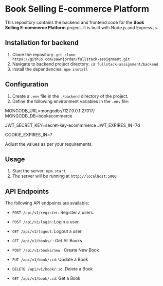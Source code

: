 # Book Selling E-commerce Platform

This repository contains the backend and frontend code for the **Book Selling E-commerce Platform** project. It is built with Node.js and Express.js.

## Installation for backend

1. Clone the repository: `git clone https://github.com/sawnjordan/fullstack-assignment.git`
2. Navigate to backend project directory: `cd fullstack-assignment/backend`
3. Install the dependencies: `npm install`

## Configuration

1. Create a `.env` file in the `./backend` directory of the project.
2. Define the following environment variables in the `.env` file:

MONGODB_URL=mongodb://127.0.0.1:27017/
MONGODB_DB=bookecommerce

JWT_SECRET_KEY=secret-key-ecommmerce
JWT_EXPIRES_IN=7d

COOKIE_EXPIRES_IN=7

Adjust the values as per your requirements.

## Usage

1. Start the server: `npm start`
2. The server will be running at `http://localhost:5000`

## API Endpoints

The following API endpoints are available:

- `POST /api/v1/register`: Register a users.
- `POST /api/v1/login`: Login a user.
- `GET /api/v1/logout`: Logout a user.

- `GET /api/v1/books/` : Get All Books
- `POST /api/v1/books/new` : Create New Book
- `PUT /api/v1/book/:id`: Update a Book
- `DELETE /api/v1/book/:id`: Delete a Book
- `GET /api/v1/book/:id`: Get a Book
